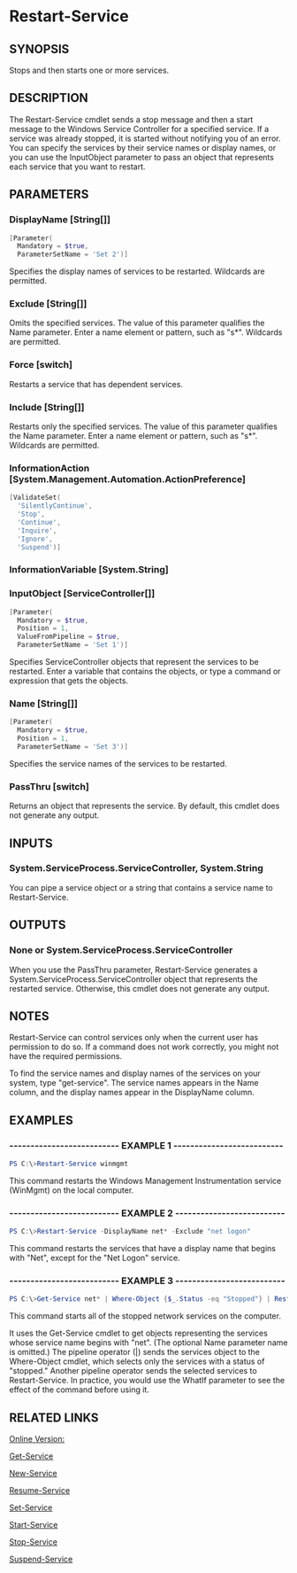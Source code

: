﻿# Restart-Service

## SYNOPSIS
Stops and then starts one or more services.

## DESCRIPTION
The Restart-Service cmdlet sends a stop message and then a start message to the Windows Service Controller for a specified service.
If a service was already stopped, it is started without notifying you of an error.
You can specify the services by their service names or display names, or you can use the InputObject parameter to pass an object that represents each service that you want to restart.

## PARAMETERS

### DisplayName [String[]]

```powershell
[Parameter(
  Mandatory = $true,
  ParameterSetName = 'Set 2')]
```

Specifies the display names of services to be restarted.
Wildcards are permitted.


### Exclude [String[]]

Omits the specified services.
The value of this parameter qualifies the Name parameter.
Enter a name element or pattern, such as "s*".
Wildcards are permitted.


### Force [switch]

Restarts a service that has dependent services.


### Include [String[]]

Restarts only the specified services.
The value of this parameter qualifies the Name parameter.
Enter a name element or pattern, such as "s*".
Wildcards are permitted.


### InformationAction [System.Management.Automation.ActionPreference]

```powershell
[ValidateSet(
  'SilentlyContinue',
  'Stop',
  'Continue',
  'Inquire',
  'Ignore',
  'Suspend')]
```




### InformationVariable [System.String]




### InputObject [ServiceController[]]

```powershell
[Parameter(
  Mandatory = $true,
  Position = 1,
  ValueFromPipeline = $true,
  ParameterSetName = 'Set 1')]
```

Specifies ServiceController objects that represent the services to be restarted.
Enter a variable that contains the objects, or type a command or expression that gets the objects.


### Name [String[]]

```powershell
[Parameter(
  Mandatory = $true,
  Position = 1,
  ParameterSetName = 'Set 3')]
```

Specifies the service names of the services to be restarted.


### PassThru [switch]

Returns an object that represents the service.
By default, this cmdlet does not generate any output.



## INPUTS
### System.ServiceProcess.ServiceController, System.String

You can pipe a service object or a string that contains a service name to Restart-Service.

## OUTPUTS
### None or System.ServiceProcess.ServiceController

When you use the PassThru parameter, Restart-Service generates a System.ServiceProcess.ServiceController object that represents the restarted service.
Otherwise, this cmdlet does not generate any output.

## NOTES
Restart-Service can control services only when the current user has permission to do so.
If a command does not work correctly, you might not have the required permissions.

To find the service names and display names of the services on your system, type "get-service".
The service names appears in the Name column, and the display names appear in the DisplayName column.


## EXAMPLES
### -------------------------- EXAMPLE 1 --------------------------

```powershell
PS C:\>Restart-Service winmgmt

```
This command restarts the Windows Management Instrumentation service (WinMgmt) on the local computer.






### -------------------------- EXAMPLE 2 --------------------------

```powershell
PS C:\>Restart-Service -DisplayName net* -Exclude "net logon"

```
This command restarts the services that have a display name that begins with "Net", except for the "Net Logon" service.






### -------------------------- EXAMPLE 3 --------------------------

```powershell
PS C:\>Get-Service net* | Where-Object {$_.Status -eq "Stopped"} | Restart-Service

```
This command starts all of the stopped network services on the computer.

It uses the Get-Service cmdlet to get objects representing the services whose service name begins with "net". (The optional Name parameter name is omitted.) The pipeline operator (|) sends the services object to the Where-Object cmdlet, which selects only the services with a status of "stopped." Another pipeline operator sends the selected services to Restart-Service.
In practice, you would use the WhatIf parameter to see the effect of the command before using it.







## RELATED LINKS

[Online Version:](http://go.microsoft.com/fwlink/p/?linkid=293906)

[Get-Service]()

[New-Service]()

[Resume-Service]()

[Set-Service]()

[Start-Service]()

[Stop-Service]()

[Suspend-Service]()

